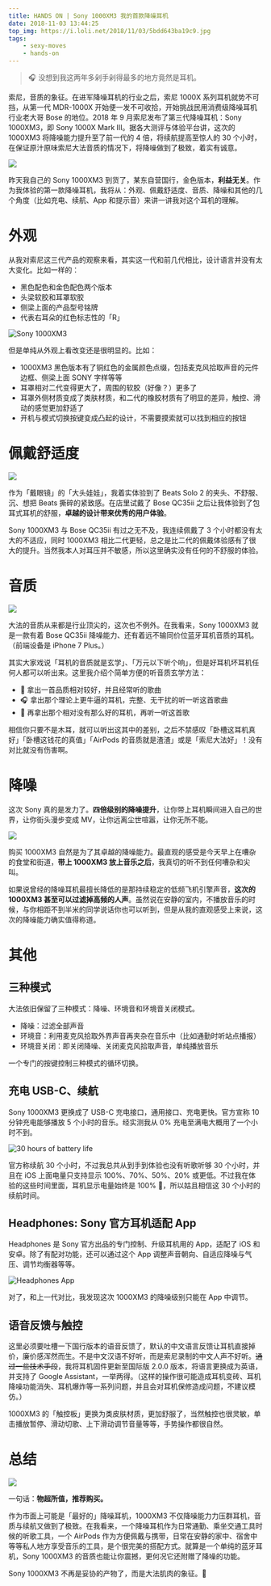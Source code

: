 ```yaml
---
title: HANDS ON | Sony 1000XM3 我的首款降噪耳机
date: 2018-11-03 13:44:25
top_img: https://i.loli.net/2018/11/03/5bdd643ba19c9.jpg
tags:
    - sexy-moves
    - hands-on
---
```


> 🎧 没想到我这两年多剁手剁得最多的地方竟然是耳机。

索尼，音质的象征。在进军降噪耳机的行业之后，索尼 1000X 系列耳机就势不可挡，从第一代 MDR-1000X 开始便一发不可收拾，开始挑战民用消费级降噪耳机行业老大哥 Bose 的地位。2018 年 9 月索尼发布了第三代降噪耳机：Sony 1000XM3，即 Sony 1000X Mark III。据各大测评与体验平台讲，这次的 1000XM3 将降噪能力提升至了前一代的 4 倍，将续航提高至惊人的 30 个小时，在保证原汁原味索尼大法音质的情况下，将降噪做到了极致，着实有诚意。

![](https://i.loli.net/2018/11/03/5bdd5999bbb97.jpg)

昨天我自己的 Sony 1000XM3 到货了，某东自营国行，金色版本，**利益无关**。作为我体验的第一款降噪耳机，我将从：外观、佩戴舒适度、音质、降噪和其他的几个角度（比如充电、续航、App 和提示音）来讲一讲我对这个耳机的理解。

# 外观

从我对索尼这三代产品的观察来看，其实这一代和前几代相比，设计语言并没有太大变化。比如一样的：

- 黑色配色和金色配色两个版本
- 头梁软胶和耳罩软胶
- 侧梁上面的产品型号铭牌
- 代表右耳朵的红色标志性的「R」

![Sony 1000XM3](https://i.loli.net/2018/11/03/5bdd4bf2bbfb8.jpg)

但是单纯从外观上看改变还是很明显的。比如：

- 1000XM3 黑色版本有了铜红色的金属颜色点缀，包括麦克风拾取声音的元件边框、侧梁上面 SONY 字样等等
- 耳罩相对二代变得更大了，周围的软胶（好像？）更多了
- 耳罩外侧材质变成了类肤材质，和二代的橡胶材质有了明显的差异，触控、滑动的感觉更加舒适了
- 开机与模式切换按键变成凸起的设计，不需要摸索就可以找到相应的按钮

# 佩戴舒适度

![](https://i.loli.net/2018/11/03/5bdd59d0e555a.jpg)

作为「戴眼镜」的「大头娃娃」，我着实体验到了 Beats Solo 2 的夹头、不舒服、沉、想把 Beats 撕碎的紧致感。在店里试戴了 Bose QC35ii 之后让我体验到了包耳式耳机的舒服，**卓越的设计带来优秀的用户体验**。

Sony 1000XM3 与 Bose QC35ii 有过之无不及，我连续佩戴了 3 个小时都没有太大的不适应，同时 1000XM3 相比二代更轻，总之是比二代的佩戴体验感有了很大的提升。当然我本人对耳压并不敏感，所以这里确实没有任何的不舒服的体验。

# 音质

![](https://i.loli.net/2018/11/03/5bdd59b7ee4c7.jpg)

大法的音质从来都是行业顶尖的，这次也不例外。在我看来，Sony 1000XM3 就是一款有着 Bose QC35ii 降噪能力、还有着远不输同价位蓝牙耳机音质的耳机。（前端设备是 iPhone 7 Plus。）

其实大家戏说「耳机的音质就是玄学」、「万元以下听个响」，但是好耳机坏耳机任何人都可以听出来。这里我介绍个简单方便的听音质玄学方法：

- 🎵 拿出一首品质相对较好，并且经常听的歌曲
- 🎧 拿出那个理论上更牛逼的耳机，完整、无干扰的听一听这首歌曲
- 📣 再拿出那个相对没有那么好的耳机，再听一听这首歌

相信你只要不是木耳，就可以听出这其中的差别，之后不禁感叹「卧槽这耳机真好」「卧槽这钱花的真值」「AirPods 的音质就是渣渣」或是「索尼大法好」！没有对比就没有伤害啊。

# 降噪

这次 Sony 真的是发力了。**四倍级别的降噪提升**，让你带上耳机瞬间进入自己的世界，让你街头漫步变成 MV，让你远离尘世喧嚣，让你无所不能。

![](https://i.loli.net/2018/11/03/5bdd59e976a3c.jpg)

购买 1000XM3 自然是为了其卓越的降噪能力。最直观的感受是今天早上在嘈杂的食堂和街道，**带上 1000XM3 放上音乐之后**，我真切的听不到任何嘈杂和尖叫。

如果说曾经的降噪耳机最擅长降低的是那持续稳定的低频飞机引擎声音，**这次的 1000XM3 甚至可以过滤掉高频的人声**。虽然说在安静的室内，不播放音乐的时候，与你相距不到半米的同学说话你也可以听到，但是从我的直观感受上来说，这次的降噪能力确实值得称道。

# 其他

## 三种模式

大法依旧保留了三种模式：降噪、环境音和环境音关闭模式。

- 降噪：过滤全部声音
- 环境音：利用麦克风拾取外界声音再夹杂在音乐中（比如通勤时听站点播报）
- 环境音关闭：即关闭降噪、关闭麦克风拾取声音，单纯播放音乐

一个专门的按键控制三种模式的循环切换。

## 充电 USB-C、续航

Sony 1000XM3 更换成了 USB-C 充电接口，通用接口、充电更快。官方宣称 10 分钟充电能够播放 5 个小时的音乐。经实测我从 0% 充电至满电大概用了一个小时不到。

![30 hours of battery life](https://i.loli.net/2018/11/03/5bdd56031bee9.jpg)

官方称续航 30 个小时，不过我总共从到手到体验也没有听歌听够 30 个小时，并且在 iOS 上面电量只支持显示 100%、70%、50%、20% 或更低。不过我在体验的这些时间里面，耳机显示电量始终是 100% 🤣，所以姑且相信这 30 个小时的续航时间。

## Headphones: Sony 官方耳机适配 App

Headphones 是 Sony 官方出品的专门控制、升级耳机用的 App，适配了 iOS 和安卓。除了有配对功能，还可以通过这个 App 调整声音朝向、自适应降噪与气压、调节均衡器等等。

![Headphones App](https://i.loli.net/2018/11/03/5bdd56d6d05d4.png)

对了，和上一代对比，我发现这次 1000XM3 的降噪级别只能在 App 中调节。

## 语音反馈与触控

这里必须要吐槽一下国行版本的语音反馈了，默认的中文语言反馈让耳机直接掉价，廉价感浑然而生。不是中文汉语不好听，而是索尼录制的中文人声不好听。~~通过一些技术手段~~，我将耳机固件更新至国际版 2.0.0 版本，将语言更换成为英语，并支持了 Google Assistant，一举两得。（这样的操作很可能造成耳机变砖、耳机降噪功能消失、耳机爆炸等一系列问题，并且会对耳机保修造成问题，不建议模仿。）

1000XM3 的「触控板」更换为类皮肤材质，更加舒服了，当然触控也很灵敏，单击播放暂停、滑动切歌、上下滑动调节音量等等，手势操作都很自然。

# 总结

![](https://i.loli.net/2018/11/03/5bdd5a76d6c80.jpg)

一句话：**物超所值，推荐购买。**

作为市面上可能是「最好的」降噪耳机，1000XM3 不仅降噪能力力压群耳机，音质与续航又做到了极致。在我看来，一个降噪耳机作为日常通勤、乘坐交通工具时候的听歌工具，一个 AirPods 作为方便佩戴与携带，日常在安静的家中、宿舍中等等私人地方享受音乐的工具，是个很完美的搭配方式。就算是一个单纯的蓝牙耳机，Sony 1000XM3 的音质也能让你震撼，更何况它还附赠了降噪的功能。

Sony 1000XM3 不再是妥协的产物了，而是大法肌肉的象征。💪